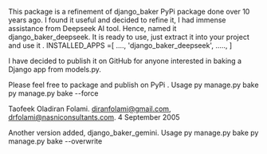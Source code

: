 This package is a refinement of django_baker PyPi package done over 10 years ago.
I found it useful and decided to refine it,
I had immense assistance from Deepseek AI tool.
Hence, named it django_baker_deepseek. It is ready to use, just extract it into your 
project and use it . 
    INSTALLED_APPS =[
        ....,
        'django_baker_deepseek',
        .....,
    ]

I have decided to publish it on GitHub for anyone interested in baking a Django app 
from models.py. 

Please feel free to package and publish on PyPi .
Usage
py manage.py bake <app>
py manage.py bake <app> --force

Taofeek Oladiran Folami.
diranfolami@gmail.com, drfolami@nasniconsultants.com.
4 September 2005

Another version added, django_baker_gemini. 
Usage
py manage.py bake <app>
py manage.py bake <app> --overwrite

